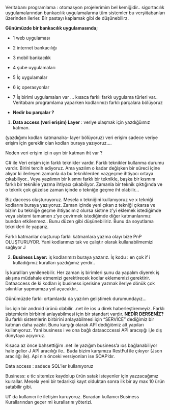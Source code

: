 Veritabanı programlama : otomasyon projelerimim bel kemiğidir.. sigortacılık uygulamalarından bankacılık uygulamalarına tüm sistemler bu verşiitabanları üzerinden ilerler. Bir pastayı kaplamak gibi de düşünebilirz.

**Günümüzde bir bankacılık uygulamasında;**

 - 1 web uygulaması
 - 2 internet bankacılığı
 - 3 mobil bankacılık
 - 4 şube uygulamaları
 - 5 İç uygulamalar
 - 6 iç operasyonlar
 - 7 İş birimi uygulamaları var … kısaca farklı farklı uygulama türleri  var..
Veritabanı programlama yaparken kodlarımızı farklı parçalara bölüyoruz

 - **Nedir bu parçalar ?**


 1. **Data access (veri erişim) Layer** : veriye ulaşmak için yazdığüımız katman.

(yazdığımı kodları katmanalra- layer bölüyoruz)  veri erişim sadece veriye erişim için gereklir olan kodları buraya yazıyoruz….

Neden veri erişim içi n ayrı bir katman iht var ?

C# ile Veri erişim için farklı teknikler vardır. Farklı teknikler kullanma durumu vardır. Birini tercih ediyoruz. Ama yazılım o kadar değişken bir süreci içine alıyor ki ilerleyen zamanla da bu tekniklerden vazgeçme ihtiyacı ortaya çıkabiliyor.. Veya yazılımın bir kısmnı farklı bir teknikle, başka bir kısmını farklı bir teknikle yazma ihtiyacı çıkabiliyor. Zamanla bir teknik çıktığında ve o teknik çok güzelse zaman içinde o tekniğe geçme iht olabilir…

Biz daccess oluşturuyoruz. Mesela x tekniğini kullanıyoruz ve x tekniği kodlarını buraya yazıyoruz. Zaman içinde yeni çıkan z tekniği çıkarsa ve bizim bu tekniğe geçme ihtiyacımız olursa sistme z’yi eklemek istediğimde veya sistemi tamamen z’ye çevirmek istediğimde  diğer katmanlarımız bundan etkilenmez..  Bunu düzen gibi düşünebiliriz. Bunu da soyutlama teknikleri ile yaparız.

Farklı katmanlar oluşturup farklı  katmanlara yazma olayı bize PnP OLUŞTURUYOR. Yani kodlarımızı tak ve çalıştır olarak  kullanabilmemizi sağlıyor J

 2. **Business Layer:** iş kodlarımızı buraya yazarız. İş kodu : en çok if i kulladığımız kuralları yazdığımız yerdir..

İş kurallları yenilenebilir. Her zaman iş birimleri şunu da yapalım diyerek iş akışına müdahale etmemizi gerektirecek kodlar eklememizi gerektirir. Dataaccess de ki kodları iş business içerisine yazmak ileriye dönük çok sıkıntılar yapmamıza yol açacaktır..

Günümüzde farklı ortamlarda da yazılım geliştimek durumundayız…

İos için bir android ürünü olabilir. .net ile ios u direk haberleştiremeyiz. Farklı sistemlerin birbirini anlayabilmesi için bir standart vardır. **NEDİR DERSENİZ?** Bu farklı sistemlerin birbirini anlayabilmesi için “SERVİCE” dediğimiz bir katman daha yazılır.  Bunu karşığı olarak APİ dediğiömiz alt yapıları kullanıyoruz. Yani business i ve ona bağlı dataacccessi APİ aracışığı i,le dış dünytaya açıyoruz.

Kısaca az önce bahsettiğim .net ile yazığım business’a ıos bağlanabiliyor hale gelior J APİ aracılığı ile.. Buda bizim karşımıza RestFul ile çıkıyor (Json aracılığı ile). Api nin önceki versiyonları ise SOAP’dır.

Data access : sadece SQL’ler kullanıyoruz

Business: e tic sitemize kaydolup ürün satak isteyenler için yazzacağımız kuırallar. Mesela yeni bir tedarikçi kayıt olduktan  sonra ilk bir ay max 10 ürün satabilir gibi.

UI' da kullanıcı ile iletişim kuruyoruz. Buradan kullanıcı Business Kurallarından geçer mi kurallarını yöterizi.
